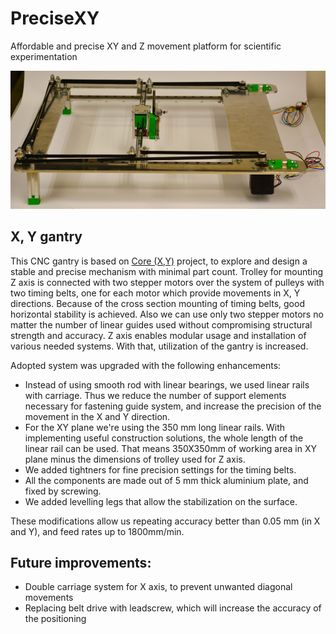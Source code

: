 # PreciseXY
Affordable and precise XY and Z movement platform for scientific experimentation

![board](https://raw.githubusercontent.com/IRNAS/PreciseXY/master/Photos/PreciseXY-1.jpg)

## X, Y gantry

This CNC gantry is based on [Core (X,Y)](www.corexy.com) project, to explore and design a stable and precise mechanism with minimal part count. Trolley for mounting Z axis is connected with two stepper motors over the system of pulleys with two timing belts, one for each motor which provide movements in X, Y directions. Because of the cross section mounting of timing belts, good horizontal stability is achieved. Also we can use only two stepper motors no matter the number of linear guides used without compromising structural strength and accuracy. Z axis enables modular usage and installation of various needed systems. With that, utilization of the gantry is increased.

Adopted system was upgraded with the following enhancements:

* Instead of using smooth rod with linear bearings, we used linear rails with carriage. Thus we reduce the number of support elements necessary for fastening guide system, and increase the precision of the movement in the X and Y direction.
* For the XY plane we're using the 350 mm long linear rails. With implementing useful construction solutions, the whole length of the linear rail can be used. That means 350X350mm of working area in XY plane minus the dimensions of trolley used for Z axis.
* We added tightners for fine precision settings for the timing belts.
* All the components are made out of  5 mm thick aluminium plate, and fixed by screwing.
* We added levelling legs that allow the stabilization on the surface.

These modifications allow us repeating accuracy better than 0.05 mm (in X and Y), and feed rates up to 1800mm/min.

## Future improvements:

* Double carriage system for X axis, to prevent unwanted diagonal movements
* Replacing belt drive with leadscrew, which will increase the accuracy of the positioning



